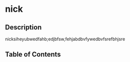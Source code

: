
  # nick

  ## Description

  nicksiheyubwedfahb;edjbfsw,fehjabdbvfywedbvfsrefbhjsre

  ## Table of Contents 

